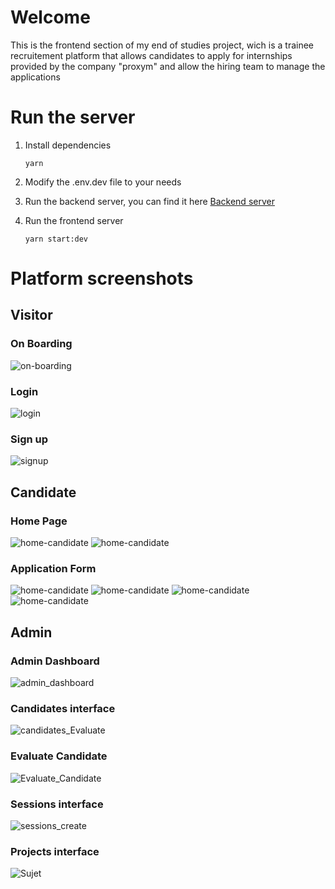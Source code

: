# Welcome

This is the frontend section of my end of studies project, wich is a trainee recruitement platform that allows candidates to apply for internships provided by the company "proxym" and allow the hiring team to manage the applications

# Run the server

1. Install dependencies

   `yarn`

2. Modify the .env.dev file to your needs

3. Run the backend server, you can find it here [Backend server](https://github.com/aminezouari52/proxym-trainee-recruitment-backend)

4. Run the frontend server

   `yarn start:dev`

# Platform screenshots

## Visitor

### On Boarding

![on-boarding](./screenshots/Visitor/on-boarding.png)

### Login

![login](./screenshots/Visitor/login.png)

### Sign up

![signup](./screenshots/Visitor/signup.png)

## Candidate

### Home Page

![home-candidate](./screenshots/Candidate/home-page.png)
![home-candidate](./screenshots/Candidate/home-page__interviewed.png)

### Application Form

![home-candidate](./screenshots/Candidate/application-form__career-info.png)
![home-candidate](./screenshots/Candidate/application-form__projects.png)
![home-candidate](./screenshots/Candidate/application-form__other-links.png)
![home-candidate](./screenshots/Candidate/application-form__verify.png)

## Admin

### Admin Dashboard

![admin_dashboard](./screenshots/Admin/admin_dashboard.png)

### Candidates interface

![candidates_Evaluate](./screenshots/Admin/candidates_Evaluate.png)

### Evaluate Candidate

![Evaluate_Candidate](./screenshots/Admin/Evaluate_Candidate.png)

### Sessions interface

![sessions_create](./screenshots/Admin/sessions_create.png)

### Projects interface

![Sujet](./screenshots/Admin/Sujet.png)
